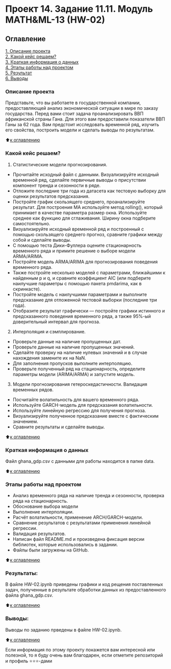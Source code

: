 # Проект 14. Задание 11.11. Модуль MATH&ML-13 (HW-02)

## Оглавление  
[1. Описание проекта](.README.md#Описание-проекта)  
[2. Какой кейс решаем?](.README.md#Какой-кейс-решаем)  
[3. Краткая информация о данных](.README.md#Краткая-информация-о-данных)  
[4. Этапы работы над проектом](.README.md#Этапы-работы-над-проектом)  
[5. Результат](.README.md#Результат)    
[6. Выводы](.README.md#Выводы) 

### Описание проекта    
Представьте, что вы работаете в государственной компании, предоставляющей анализ экономической ситуации в мире по заказу государства.
Перед вами стоит задача проанализировать ВВП африканской страны Гана. Для этого вам предоставили показатели ВВП Ганы за 62 года. Вам предстоит исследовать временной ряд, изучить его свойства, построить модели и сделать выводы по результатам.

:arrow_up:[к оглавлению](_)


### Какой кейс решаем?
1. Статистические модели прогнозирования.
- Прочитайте исходный файл с данными. Визуализируйте исходный временной ряд, сделайте первичные выводы о     присутствии компонент тренда и сезонности в ряде.
- Отложите последние три года из датасета как тестовую выборку для оценки результатов предсказания.
- Постройте график скользящего среднего, проанализируйте результат. Для построения MA используйте метод rolling(), который принимает в качестве параметра размер окна. Используйте среднее как функцию для сглаживания. Ширину окна подберите самостоятельно.
- Визуализируйте исходный временной ряд и построенный с помощью скользящего среднего прогноз, сравните графики между собой и сделайте выводы.
- С помощью теста Дики-Фуллера оцените стационарность временного ряда и примите решение о выборе модели ARMA/ARIMA.
- Постройте модель ARMA/ARIMA для прогнозирования поведения временного ряда.
- Также постройте несколько моделей с параметрами, ближайшими к найденным p и q, и сравните коэффициент AIC (или подберите наилучшие параметры с помощью пакета pmdarima, как в скринкасте).
- Постройте модель с наилучшими параметрами и выполните предсказание для отложенной тестовой выборки (последние три года).
- Отобразите результат графически — постройте графики истинного и предсказанного поведения временного ряда, а также 95%-ый доверительный интервал для прогноза.
2. Интерполяция и сэмплирование.
- Проверьте данные на наличие пропущенных дат.
- Проверьте данные на наличие пропущенных значений.
- Сделайте проверку на наличие нулевых значений и в случае нахождения замените их на NaN.
- Для заполнения пропусков выполните интерполяцию.
- Проверьте полученный ряд на стационарность, определите параметры модели (ARIMA/ARMA) и запустите модель.
3. Модели прогнозирования гетероскедастичности. Валидация временных рядов.
- Посчитайте волатильность для вашего временного ряда.
- Используйте GARCH-модель для предсказания волатильности.
- Используйте линейную регрессию для получения прогноза.
- Визуализируйте полученное предсказание вместе с фактическим значением.
- Сравните результаты и сделайте выводы.

:arrow_up:[к оглавлению](.README.md#Оглавление)


### Краткая информация о данных
Файл ghana_gdp.csv с данными для работы находится в папке data.
  
:arrow_up:[к оглавлению](.README.md#Оглавление)


### Этапы работы над проектом
- Анализ временного ряда на наличие тренда и сезонности, проверка ряда на стационарность.
- Обоснование выбора модели
- Выполнение интерполяции.
- Расчёт волатильности, применение ARCH/GARCH-модели.
- Сравнение результатов с результатами применения линейной регрессии.
- Валидация результатов.
- Написан файл README.md и произведена фиксация версии библиотек, которые использовались в задании.
- Файлы были загружены на GitHub.

:arrow_up:[к оглавлению](.README.md#Оглавление)


### Результаты:
В файле HW-02.ipynb приведены графики и код рещения поставленных задач, полученные в результате обработки данных из предоставленного файла ghana_gdp.csv.

:arrow_up:[к оглавлению](.README.md#Оглавление)


### Выводы:
Выводы по заданию прведены в файле HW-02.ipynb.

:arrow_up:[к оглавлению](.README.md#Оглавление)


Если информация по этому проекту покажется вам интересной или полезной, то я буду очень вам благодарен, если отметите репозиторий и профиль ⭐️⭐️⭐️-дами